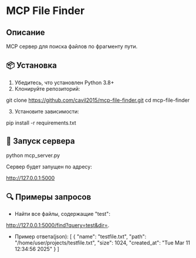 # MCP File Finder

## Описание

MCP сервер для поиска файлов по фрагменту пути.

## 📦 Установка

1. Убедитесь, что установлен Python 3.8+
2. Клонируйте репозиторий:

git clone https://github.com/cavil2015/mcp-file-finder.git cd mcp-file-finder

3. Установите зависимости:

pip install -r requirements.txt

## 🚀 Запуск сервера

python mcp_server.py

Сервер будет запущен по адресу:

http://127.0.0.1:5000

## 🔍 Примеры запросов

- Найти все файлы, содержащие "test":

http://127.0.0.1:5000/find?query=test&dir=.

- Пример ответа(json):
  [
  {
  "name": "testfile.txt",
  "path": "/home/user/projects/testfile.txt",
  "size": 1024,
  "created_at": "Tue Mar 11 12:34:56 2025"
  }
  ]
